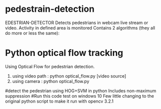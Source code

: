 # pedestrain-detection
EDESTRIAN-DETECTOR
Detects pedestrians in webcam live stream or video.
Activity in defined area is monitored
Contains 2 algorithms (they all do more or less the same):
# Python optical flow tracking

Using Optical Flow for pedestrian detection.

1. using video path : python optical_flow.py [video source]  
2. using camera : python optical_flow.py   



#detect the pedestrian using HOG+SVM in python 
Includes non-maximum suppression
#Run this code test on windows 10
Few little changing to the original python script to make it run with opencv 3.2.1
